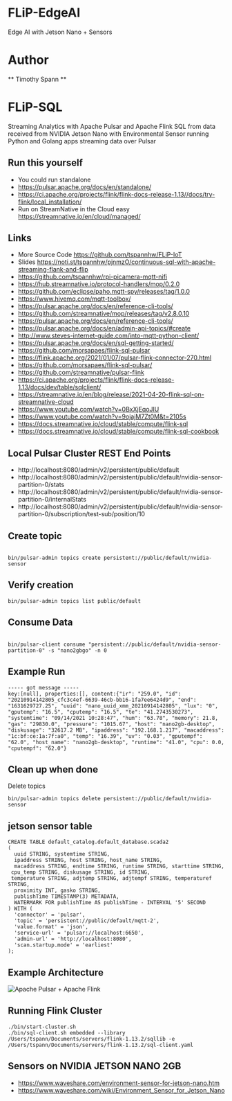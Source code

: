# FLiP-EdgeAI

Edge AI with Jetson Nano + Sensors

# Author

** Timothy Spann **


# FLiP-SQL

Streaming Analytics with Apache Pulsar and Apache Flink SQL from data received from NVIDIA Jetson Nano with Environmental Sensor running Python and Golang apps streaming data over Pulsar


## Run this yourself

* You could run standalone 
* https://pulsar.apache.org/docs/en/standalone/  
* https://ci.apache.org/projects/flink/flink-docs-release-1.13//docs/try-flink/local_installation/
* Run on StreamNative in the Cloud easy https://streamnative.io/en/cloud/managed/


## Links

* More Source Code https://github.com/tspannhw/FLiP-IoT
* Slides https://noti.st/tspannhw/pjnmzO/continuous-sql-with-apache-streaming-flank-and-flip
* https://github.com/tspannhw/rpi-picamera-mqtt-nifi
* https://hub.streamnative.io/protocol-handlers/mop/0.2.0
* https://github.com/eclipse/paho.mqtt-spy/releases/tag/1.0.0
* https://www.hivemq.com/mqtt-toolbox/
* https://pulsar.apache.org/docs/en/reference-cli-tools/
* https://github.com/streamnative/mop/releases/tag/v2.8.0.10
* https://pulsar.apache.org/docs/en/reference-cli-tools/
* https://pulsar.apache.org/docs/en/admin-api-topics/#create
* http://www.steves-internet-guide.com/into-mqtt-python-client/
* https://pulsar.apache.org/docs/en/sql-getting-started/
* https://github.com/morsapaes/flink-sql-pulsar
* https://flink.apache.org/2021/01/07/pulsar-flink-connector-270.html
* https://github.com/morsapaes/flink-sql-pulsar/
* https://github.com/streamnative/pulsar-flink
* https://ci.apache.org/projects/flink/flink-docs-release-1.13/docs/dev/table/sqlclient/
* https://streamnative.io/en/blog/release/2021-04-20-flink-sql-on-streamnative-cloud
* https://www.youtube.com/watch?v=0BxXjEqoJlU
* https://www.youtube.com/watch?v=9ojajM7Zt0M&t=2105s
* https://docs.streamnative.io/cloud/stable/compute/flink-sql
* https://docs.streamnative.io/cloud/stable/compute/flink-sql-cookbook


## Local Pulsar Cluster REST End Points

* http://localhost:8080/admin/v2/persistent/public/default
* http://localhost:8080/admin/v2/persistent/public/default/nvidia-sensor-partition-0/stats
* http://localhost:8080/admin/v2/persistent/public/default/nvidia-sensor-partition-0/internalStats
* http://localhost:8080/admin/v2/persistent/public/default/nvidia-sensor-partition-0/subscription/test-sub/position/10


## Create topic
```

bin/pulsar-admin topics create persistent://public/default/nvidia-sensor

```


##  Verify creation
```
bin/pulsar-admin topics list public/default
```

## Consume Data

```

bin/pulsar-client consume "persistent://public/default/nvidia-sensor-partition-0" -s "nano2gbgo" -n 0

```

## Example Run

```
----- got message -----
key:[null], properties:[], content:{"ir": "259.0", "id": "20210914142805_cfc3c4ef-6639-46cb-bb16-1fa7ee6424d9", "end": "1631629727.25", "uuid": "nano_uuid_xmm_20210914142805", "lux": "0", "gputemp": "16.5", "cputemp": "16.5", "te": "41.2743530273", "systemtime": "09/14/2021 10:28:47", "hum": "63.78", "memory": 21.8, "gas": "29830.0", "pressure": "1015.67", "host": "nano2gb-desktop", "diskusage": "32617.2 MB", "ipaddress": "192.168.1.217", "macaddress": "1c:bf:ce:1a:7f:a0", "temp": "16.39", "uv": "0.03", "gputempf": "62.0", "host_name": "nano2gb-desktop", "runtime": "41.0", "cpu": 0.0, "cputempf": "62.0"}
```

## Clean up when done

Delete topics
```
bin/pulsar-admin topics delete persistent://public/default/nvidia-sensor

```


## jetson sensor table

```
CREATE TABLE default_catalog.default_database.scada2
(
  uuid STRING, systemtime STRING,
  ipaddress STRING, host STRING, host_name STRING, 
  macaddress STRING, endtime STRING, runtime STRING, starttime STRING,
 cpu_temp STRING, diskusage STRING, id STRING, 
 temperature STRING, adjtemp STRING, adjtempf STRING, temperaturef STRING, 
  proximity INT, gasko STRING,
  publishTime TIMESTAMP(3) METADATA,
  WATERMARK FOR publishTime AS publishTime - INTERVAL '5' SECOND
) WITH (
  'connector' = 'pulsar',
  'topic' = 'persistent://public/default/mqtt-2',
  'value.format' = 'json',
  'service-url' = 'pulsar://localhost:6650',
  'admin-url' = 'http://localhost:8080',
  'scan.startup.mode' = 'earliest'
);
```



## Example Architecture


![Apache Pulsar + Apache Flink](https://streamnative.io/uploads/images/blogs/flinksql/4.png)

## Running Flink Cluster

```
./bin/start-cluster.sh
./bin/sql-client.sh embedded --library /Users/tspann/Documents/servers/flink-1.13.2/sqllib -e /Users/tspann/Documents/servers/flink-1.13.2/sql-client.yaml
```

## Sensors on NVIDIA JETSON NANO 2GB

* https://www.waveshare.com/environment-sensor-for-jetson-nano.htm 
* https://www.waveshare.com/wiki/Environment_Sensor_for_Jetson_Nano



